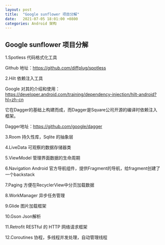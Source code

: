 ```yaml
---
layout: post
title:  "Google sunflower 项目分解"
date:   2021-07-05 18:01:00 +0800
categories: Android 架构
---
```


## Google sunflower 项目分解

1.Spotless 代码格式化工具

Github 地址：https://github.com/diffplug/spotless

2.Hilt 依赖注入工具

Google 对其的介绍和使用：https://developer.android.com/training/dependency-injection/hilt-android?hl=zh-cn

它在Dagger的基础上构建而成，而Dagger是Square公司开源的编译时依赖注入框架。

Dagger地址：https://github.com/google/dagger

3.Room 持久性库，Sqlite 的抽象层

4.LiveData 可观察的数据存储器类

5.ViewModel 管理界面数据的生命周期

6.Navigation Android 官方导航组件，提供Fragment的导航，给fragment创建了一个backstack

7.Paging 方便在RecyclerView中分页加载数据

8.WorkManager 异步任务管理

9.Glide 图片加载框架

10.Gson Json解析

11.Retrofit RESTful 的 HTTP 网络请求框架

12.Coroutines 协程，多线程并发处理，自动管理线程